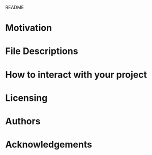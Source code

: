 README

# Motivation
# File Descriptions
# How to interact with your project
# Licensing
# Authors
# Acknowledgements
